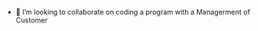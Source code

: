 - 💞️ I’m looking to collaborate on coding a program with a Managerment of Customer
<!---
yueobsidian/yueobsidian is a ✨ special ✨ repository because its `README.md` (this file) appears on your GitHub profile.
You can click the Preview link to take a look at your changes.
--->
